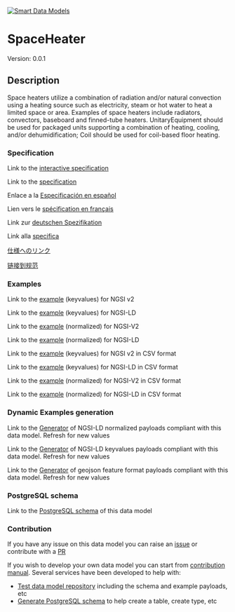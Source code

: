[![Smart Data Models](https://smartdatamodels.org/wp-content/uploads/2022/01/SmartDataModels_logo.png "Logo")](https://smartdatamodels.org)
# SpaceHeater
Version: 0.0.1

## Description 

Space heaters utilize a combination of radiation and/or natural convection using a heating source such as electricity, steam or hot water to heat a limited space or area. Examples of space heaters include radiators, convectors, baseboard and finned-tube heaters.  UnitaryEquipment should be used for packaged units supporting a combination of heating, cooling, and/or dehumidification; Coil should be used for coil-based floor heating.
### Specification

Link to the [interactive specification](https://swagger.lab.fiware.org/?url=https://smart-data-models.github.io/dataModel.S4BLDG/SpaceHeater/swagger.yaml)

Link to the [specification](https://github.com/smart-data-models/dataModel.S4BLDG/blob/master/SpaceHeater/doc/spec.md)

Enlace a la [Especificación en español](https://github.com/smart-data-models/dataModel.S4BLDG/blob/master/SpaceHeater/doc/spec_ES.md)

Lien vers le [spécification en français](https://github.com/smart-data-models/dataModel.S4BLDG/blob/master/SpaceHeater/doc/spec_FR.md)

Link zur [deutschen Spezifikation](https://github.com/smart-data-models/dataModel.S4BLDG/blob/master/SpaceHeater/doc/spec_DE.md)

Link alla [specifica](https://github.com/smart-data-models/dataModel.S4BLDG/blob/master/SpaceHeater/doc/spec_IT.md)

[仕様へのリンク](https://github.com/smart-data-models/dataModel.S4BLDG/blob/master/SpaceHeater/doc/spec_JA.md)

[链接到规范](https://github.com/smart-data-models/dataModel.S4BLDG/blob/master/SpaceHeater/doc/spec_ZH.md)
### Examples

Link to the [example](https://smart-data-models.github.io/dataModel.S4BLDG/SpaceHeater/examples/example.json) (keyvalues) for NGSI v2

Link to the [example](https://smart-data-models.github.io/dataModel.S4BLDG/SpaceHeater/examples/example.jsonld) (keyvalues) for NGSI-LD

Link to the [example](https://smart-data-models.github.io/dataModel.S4BLDG/SpaceHeater/examples/example-normalized.json) (normalized) for NGSI-V2

Link to the [example](https://smart-data-models.github.io/dataModel.S4BLDG/SpaceHeater/examples/example-normalized.jsonld) (normalized) for NGSI-LD

Link to the [example](https://smart-data-models.github.io/dataModel.S4BLDG/SpaceHeater/examples/example.json.csv) (keyvalues) for NGSI v2 in CSV format

Link to the [example](https://smart-data-models.github.io/dataModel.S4BLDG/SpaceHeater/examples/example.jsonld.csv) (keyvalues) for NGSI-LD in CSV format

Link to the [example](https://smart-data-models.github.io/dataModel.S4BLDG/SpaceHeater/examples/example-normalized.json.csv) (normalized) for NGSI-V2 in CSV format

Link to the [example](https://smart-data-models.github.io/dataModel.S4BLDG/SpaceHeater/examples/example-normalized.jsonld.csv) (normalized) for NGSI-LD in CSV format
### Dynamic Examples generation

Link to the [Generator](https://smartdatamodels.org/extra/ngsi-ld_generator.php?schemaUrl=https://raw.githubusercontent.com/smart-data-models/dataModel.S4BLDG/master/SpaceHeater/schema.json&email=info@smartdatamodels.org) of NGSI-LD normalized payloads compliant with this data model. Refresh for new values

Link to the [Generator](https://smartdatamodels.org/extra/ngsi-ld_generator_keyvalues.php?schemaUrl=https://raw.githubusercontent.com/smart-data-models/dataModel.S4BLDG/master/SpaceHeater/schema.json&email=info@smartdatamodels.org) of NGSI-LD keyvalues payloads compliant with this data model. Refresh for new values

Link to the [Generator](https://smartdatamodels.org/extra/geojson_features_generator.php?schemaUrl=https://raw.githubusercontent.com/smart-data-models/dataModel.S4BLDG/master/SpaceHeater/schema.json&email=info@smartdatamodels.org) of geojson feature format payloads compliant with this data model. Refresh for new values
### PostgreSQL schema

Link to the [PostgreSQL schema](https://smart-data-models.github.io/dataModel.S4BLDG/SpaceHeater/schema.sql) of this data model
### Contribution

 If you have any issue on this data model you can raise an [issue](https://github.com/smart-data-models/dataModel.S4BLDG/issues)  or contribute with a [PR](https://github.com/smart-data-models/dataModel.S4BLDG/pulls)

 If you wish to develop your own data model you can start from [contribution manual](https://bit.ly/contribution_manual). Several services have been developed to help with: 
 - [Test data model repository](https://smartdatamodels.org/index.php/data-models-contribution-api/) including the schema and example payloads, etc
 - [Generate PostgreSQL schema](https://smartdatamodels.org/index.php/sql-service/) to help create a table, create type, etc